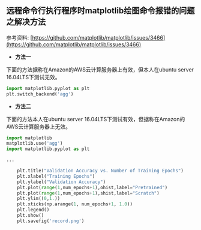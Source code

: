 ## 远程命令行执行程序时matplotlib绘图命令报错的问题之解决方法

参考资料: [https://github.com/matplotlib/matplotlib/issues/3466](https://github.com/matplotlib/matplotlib/issues/3466)

* **方法一**

下面的方法据称在Amazon的AWS云计算服务器上有效，但本人在ubuntu server 16.04LTS下测试无效。

```python
import matplotlib.pyplot as plt
plt.switch_backend('agg')
```

* **方法二**

下面的方法本人在ubuntu server 16.04LTS下测试有效，但据称在Amazon的AWS云计算服务器上无效。

```python
import matplotlib
matplotlib.use('agg')
import matplotlib.pyplot as plt

...

    plt.title("Validation Accuracy vs. Number of Training Epochs")
    plt.xlabel("Training Epochs")
    plt.ylabel("Validation Accuracy")
    plt.plot(range(1,num_epochs+1),ohist,label="Pretrained")
    plt.plot(range(1,num_epochs+1),shist,label="Scratch")
    plt.ylim((0,1.))
    plt.xticks(np.arange(1, num_epochs+1, 1.0))
    plt.legend()
    plt.show()
    plt.savefig('record.png')
```
